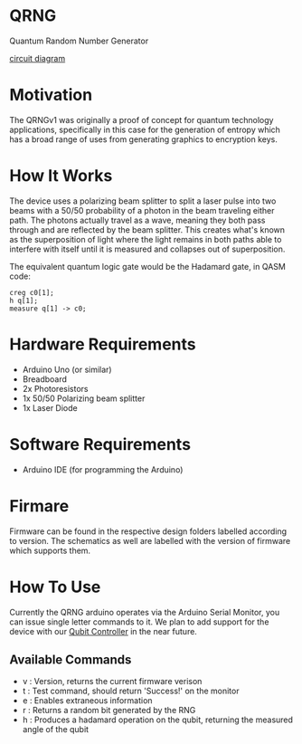# QRNG
Quantum Random Number Generator

[circuit diagram](img/circuit.png)

# Motivation
The QRNGv1 was originally a proof of concept for quantum technology applications, specifically in this case for the generation of entropy which has a broad range of uses from generating graphics to encryption keys.

# How It Works
The device uses a polarizing beam splitter to split a laser pulse into two beams with a 50/50 probability of a photon in the beam traveling either path. The photons actually travel as a wave, meaning they both pass through and are reflected by the beam splitter. This creates what's known as the superposition of light where the light remains in both paths able to interfere with itself until it is measured and collapses out of superposition.

The equivalent quantum logic gate would be the Hadamard gate, in QASM code:

```qasm
creg c0[1];
h q[1];
measure q[1] -> c0;
```

# Hardware Requirements
- Arduino Uno (or similar)
- Breadboard
- 2x Photoresistors
- 1x 50/50 Polarizing beam splitter
- 1x Laser Diode

# Software Requirements
- Arduino IDE (for programming the Arduino)

# Firmare
Firmware can be found in the respective design folders labelled according to version. The schematics as well are labelled with the version of firmware which supports them.

# How To Use
Currently the QRNG arduino operates via the Arduino Serial Monitor, you can issue single letter commands to it. We plan to add support for the device with our [Qubit Controller](https://github.com/Spooky-Manufacturing/Qubit-Controller) in the near future.

## Available Commands
- v : Version, returns the current firmware verison
- t : Test command, should return 'Success!' on the monitor
- e : Enables extraneous information
- r : Returns a random bit generated by the RNG
- h : Produces a hadamard operation on the qubit, returning the measured angle of the qubit


